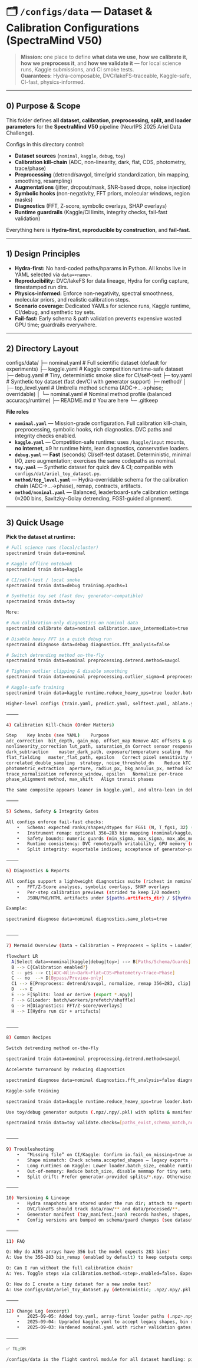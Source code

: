 # 🗂️ `/configs/data` — Dataset & Calibration Configurations (SpectraMind V50)

> **Mission:** one place to define **what data we use**, **how we calibrate it**, **how we preprocess it**, and **how we validate it** — for local science runs, Kaggle submissions, and CI smoke tests.  
> **Guarantees:** Hydra-composable, DVC/lakeFS-traceable, Kaggle-safe, CI-fast, physics-informed.

---

## 0) Purpose & Scope

This folder defines **all dataset, calibration, preprocessing, split, and loader parameters** for the **SpectraMind V50** pipeline (NeurIPS 2025 Ariel Data Challenge).

Configs in this directory control:

- **Dataset sources** (`nominal`, `kaggle`, `debug`, `toy`)
- **Calibration kill-chain** (ADC, non-linearity, dark, flat, CDS, photometry, trace/phase)
- **Preprocessing** (detrend/savgol, time/grid standardization, bin mapping, smoothing, resampling)
- **Augmentations** (jitter, dropout/mask, SNR-based drops, noise injection)
- **Symbolic hooks** (non-negativity, FFT priors, molecular windows, region masks)
- **Diagnostics** (FFT, Z-score, symbolic overlays, SHAP overlays)
- **Runtime guardrails** (Kaggle/CI limits, integrity checks, fail-fast validation)

Everything here is **Hydra-first**, **reproducible by construction**, and **fail-fast**.

---

## 1) Design Principles

- **Hydra-first:** No hard-coded paths/hparams in Python. All knobs live in YAML selected via `data=<name>`.
- **Reproducibility:** DVC/lakeFS for data lineage, Hydra for config capture, timestamped run dirs.
- **Physics-informed:** Enforce non-negativity, spectral smoothness, molecular priors, and realistic calibration steps.
- **Scenario coverage:** Dedicated YAMLs for science runs, Kaggle runtime, CI/debug, and synthetic toy sets.
- **Fail-fast:** Early schema & path validation prevents expensive wasted GPU time; guardrails everywhere.

---

## 2) Directory Layout

configs/data/
├─ nominal.yaml     # Full scientific dataset (default for experiments)
├─ kaggle.yaml      # Kaggle competition runtime-safe dataset
├─ debug.yaml       # Tiny, deterministic smoke slice for CI/self-test
├─ toy.yaml         # Synthetic toy dataset (fast dev/CI with generator support)
├─ method/
│  ├─ top_level.yaml  # Umbrella method schema (ADC→…→phase; overridable)
│  └─ nominal.yaml    # Nominal method profile (balanced accuracy/runtime)
├─ README.md        # You are here
└─ .gitkeep

**File roles**

- **`nominal.yaml`** — Mission-grade configuration. Full calibration kill-chain, preprocessing, symbolic hooks, rich diagnostics. DVC paths and integrity checks enabled.
- **`kaggle.yaml`** — Competition-safe runtime: uses `/kaggle/input` mounts, **no internet**, ≤9 hr runtime hints, lean diagnostics, conservative loaders.
- **`debug.yaml`** — **Fast** (seconds) CI/self-test dataset. Deterministic, minimal I/O, zero augmentation; exercises the same codepaths as nominal.
- **`toy.yaml`** — Synthetic dataset for quick dev & CI; compatible with `configs/dat/ariel_toy_dataset.py`.
- **`method/top_level.yaml`** — Hydra-overridable schema for the calibration chain (ADC→…→phase), remap, contracts, artifacts.
- **`method/nominal.yaml`** — Balanced, leaderboard-safe calibration settings (≈200 bins, Savitzky–Golay detrending, FGS1-guided alignment).

---

## 3) Quick Usage

**Pick the dataset at runtime:**

```bash
# Full science runs (local/cluster)
spectramind train data=nominal

# Kaggle offline notebook
spectramind train data=kaggle

# CI/self-test / local smoke
spectramind train data=debug training.epochs=1

# Synthetic toy set (fast dev; generator-compatible)
spectramind train data=toy

More:

# Run calibration-only diagnostics on nominal data
spectramind calibrate data=nominal calibration.save_intermediate=true

# Disable heavy FFT in a quick debug run
spectramind diagnose data=debug diagnostics.fft_analysis=false

# Switch detrending method on-the-fly
spectramind train data=nominal preprocessing.detrend.method=savgol

# Tighten outlier clipping & disable smoothing
spectramind train data=nominal preprocessing.outlier_sigma=4 preprocessing.smoothing.enabled=false

# Kaggle-safe training
spectramind train data=kaggle runtime.reduce_heavy_ops=true loader.batch_size=48

Higher-level configs (train.yaml, predict.yaml, selftest.yaml, ablate.yaml) include data=<...> via Hydra defaults.

⸻

4) Calibration Kill-Chain (Order Matters)

Step	Key knobs (see YAML)	Purpose
adc_correction	bit_depth, gain_map, offset_map	Remove ADC offsets & gain structure
nonlinearity_correction	lut_path, saturation_dn	Correct sensor response nonlinearity
dark_subtraction	master_dark_path, exposure/temperature scaling	Remove dark current
flat_fielding	master_flat_path, epsilon	Correct pixel sensitivity variations
correlated_double_sampling	strategy, noise_threshold_dn	Reduce kTC & 1/f via CDS
photometric_extraction	aperture, radius_px, bkg_annulus_px, method	Extract photometry
trace_normalization	reference_window, epsilon	Normalize per-trace
phase_alignment	method, max_shift	Align transit phases

The same composite appears leaner in kaggle.yaml, and ultra-lean in debug.yaml/toy.yaml.

⸻

5) Schema, Safety & Integrity Gates

All configs enforce fail-fast checks:
	•	Schema: expected ranks/shapes/dtypes for FGS1 (N, T_fgs1, 32) (legacy accepted: (N,32,32)), AIRS (N, T_airs, 283|356), label columns (target_mu[0:283], target_sigma[0:283]).
	•	Instrument remap: optional 356→283 bin mapping (nominal/kaggle/debug/toy) to keep model heads consistent.
	•	Safety bounds: numeric guards (min_sigma, max_sigma, max_abs_mu) and non-negativity.
	•	Runtime consistency: DVC remote/path writability, GPU memory (nominal), Kaggle time limit (kaggle), CI time budget (debug/toy).
	•	Split integrity: exportable indices; acceptance of generator-provided splits; deterministic seeds.

⸻

6) Diagnostics & Reports

All configs support a lightweight diagnostics suite (richest in nominal.yaml):
	•	FFT/Z-Score analyses, symbolic overlays, SHAP overlays
	•	Per-step calibration previews (strided to keep I/O modest)
	•	JSON/PNG/HTML artifacts under ${paths.artifacts_dir} / ${hydra.run.dir}

Example:

spectramind diagnose data=nominal diagnostics.save_plots=true


⸻

7) Mermaid Overview (Data → Calibration → Preprocess → Splits → Loader)

flowchart LR
  A[Select data=<nominal|kaggle|debug|toy>] --> B[Paths/Schema/Guards]
  B --> C{Calibration enabled?}
  C -- yes --> C1[ADC→Nlin→Dark→Flat→CDS→Photometry→Trace→Phase]
  C -- no  --> D[Bypass/Preview-only]
  C1 --> E[Preprocess: detrend/savgol, normalize, remap 356→283, clip]
  D  --> E
  E --> F[Splits: load or derive (export *.npy)]
  F --> G[Loader: batch/workers/prefetch/shuffle]
  G --> H[Diagnostics: FFT/Z-score/overlays]
  H --> I[Hydra run dir + artifacts]


⸻

8) Common Recipes

Switch detrending method on-the-fly

spectramind train data=nominal preprocessing.detrend.method=savgol

Accelerate turnaround by reducing diagnostics

spectramind diagnose data=nominal diagnostics.fft_analysis=false diagnostics.shap_overlay=false

Kaggle-safe training

spectramind train data=kaggle runtime.reduce_heavy_ops=true loader.batch_size=48

Use toy/debug generator outputs (.npz/.npy/.pkl) with splits & manifest

spectramind train data=toy validate.checks=[paths_exist,schema_match,no_nan_inf,manifest_consistency]


⸻

9) Troubleshooting
	•	“Missing file” on CI/Kaggle: Confirm io.fail_on_missing=true and the actual path exists. For Kaggle, inputs must be under /kaggle/input/....
	•	Shape mismatch: Check schema.accepted_shapes — legacy exports (N,32,32) are auto-transposed if supported; AIRS 356 vs 283 needs instrument.bin_remap.enabled=true.
	•	Long runtimes on Kaggle: Lower loader.batch_size, enable runtime.reduce_heavy_ops, and disable heavy diagnostics. Ensure no internet calls.
	•	Out-of-memory: Reduce batch_size, disable memmap for tiny sets; for large sets, keep memmap=true and increase num_workers only if stable.
	•	Split drift: Prefer generator-provided splits/*.npy. Otherwise, fix splits.seed and export indices to lock comparisons.

⸻

10) Versioning & Lineage
	•	Hydra snapshots are stored under the run dir; attach to reports.
	•	DVC/lakeFS should track data/raw/** and data/processed/**.
	•	Generator manifest (toy_manifest.json) records hashes, shapes, and split sizes for reproducibility.
	•	Config versions are bumped on schema/guard changes (see dataset.version fields).

⸻

11) FAQ

Q: Why do AIRS arrays have 356 but the model expects 283 bins?
A: Use the 356→283 bin_remap (enabled by default) to keep outputs compatible with the 283-head decoders.

Q: Can I run without the full calibration chain?
A: Yes. Toggle steps via calibration.method.<step>.enabled=false. Expect degraded physics performance; fine for debug/toy.

Q: How do I create a tiny dataset for a new smoke test?
A: Use configs/dat/ariel_toy_dataset.py (deterministic; .npz/.npy/.pkl + splits + manifest), then select data=toy or data=debug.

⸻

12) Change Log (excerpt)
	•	2025-09-05: Added toy.yaml, array-first loader paths (.npz>.npy>.pkl), generator manifest checks, split source/export symmetry.
	•	2025-09-04: Upgraded kaggle.yaml to accept legacy shapes, bin remap guard, and learned diagnostics caps.
	•	2025-09-03: Hardened nominal.yaml with richer validation gates, symbolic overlays, and calibration stride previews.

⸻

✅ TL;DR

/configs/data is the flight control module for all dataset handling: pick data=<nominal|kaggle|debug|toy>, and the pipeline will execute with mission-grade, reproducible data behavior across local, Kaggle, and CI environments.

